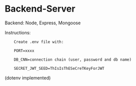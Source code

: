 # Backend-Server

Backend: Node, Express, Mongoose

Instructions: 

        Create .env file with:

        PORT=xxxx

        DB_CNN=connection chain (user, password and db name)

        SECRET_JWT_SEED=ThIsIsThESeCreTKeyForJWT

(dotenv implemented)



